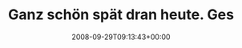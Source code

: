 ---
retweeted: false
source: <a href="http://twitter.com" rel="nofollow">Twitter Web Client</a>
entities:
  hashtags:
  - text: yawn
    indices:
    - '56'
    - '61'
  symbols: []
  user_mentions: []
  urls: []
display_text_range:
- '0'
- '61'
favorite_count: '0'
id_str: '938984987'
truncated: false
retweet_count: '0'
id: '938984987'
created_at: Mon Sep 29 09:13:43 +0000 2008
favorited: false
full_text: 'Ganz schön spät dran heute. Gestern zu spät ins Bett... #yawn'
lang: de
tags:
- yawn
- pesos:twitter
date: '2008-09-29T09:13:43+00:00'
src: https://twitter.com/bascht/status/938984987
original_url: https://twitter.com/bascht/status/938984987
type: twitter_tweet
text: 'Ganz schön spät dran heute. Gestern zu spät ins Bett... #yawn'
title: Ganz schön spät dran heute. Ges

---